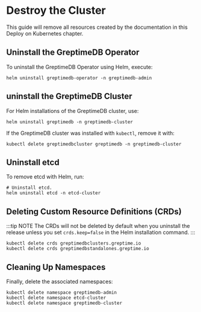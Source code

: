 # Destroy the Cluster

This guide will remove all resources created by the documentation in this Deploy on Kubernetes chapter.

## Uninstall the GreptimeDB Operator

To uninstall the GreptimeDB Operator using Helm, execute:

```shell
helm uninstall greptimedb-operator -n greptimedb-admin
```

## uninstall the GreptimeDB Cluster

For Helm installations of the GreptimeDB cluster, use:

```shell
helm uninstall greptimedb -n greptimedb-cluster
```

If the GreptimeDB cluster was installed with `kubectl`, remove it with:

```shell
kubectl delete greptimedbcluster greptimedb -n greptimedb-cluster
```

## Uninstall etcd

To remove etcd with Helm, run:

```shell
# Uninstall etcd.
helm uninstall etcd -n etcd-cluster
```

## Deleting Custom Resource Definitions (CRDs)

:::tip NOTE
The CRDs will not be deleted by default when you uninstall the release unless you set `crds.keep=false` in the Helm installation command.
:::

```shell
kubectl delete crds greptimedbclusters.greptime.io
kubectl delete crds greptimedbstandalones.greptime.io
```

## Cleaning Up Namespaces

Finally, delete the associated namespaces:

```shell
kubectl delete namespace greptimedb-admin
kubectl delete namespace etcd-cluster
kubectl delete namespace greptimedb-cluster
```
